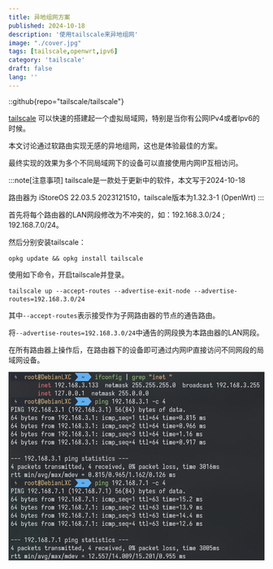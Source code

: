 ```yaml
---
title: 异地组网方案
published: 2024-10-18 
description: '使用tailscale来异地组网'
image: "./cover.jpg"
tags: [tailscale,openwrt,ipv6]
category: 'tailscale'
draft: false 
lang: ''
---
```


::github{repo="tailscale/tailscale"}

[tailscale](https://tailscale.com/) 可以快速的搭建起一个虚拟局域网，特别是当你有公网IPv4或者Ipv6的时候。

本文讨论通过软路由实现无感的异地组网，这也是体验最佳的方案。

最终实现的效果为多个不同局域网下的设备可以直接使用内网IP互相访问。

:::note[注意事项]
tailscale是一款处于更新中的软件，本文写于2024-10-18

路由器为 iStoreOS 22.03.5 2023121510，tailscale版本为1.32.3-1 (OpenWrt)
:::

首先将每个路由器的LAN网段修改为不冲突的，如：192.168.3.0/24 ; 192.168.7.0/24。

然后分别安装tailscale：
```shell 
opkg update && opkg install tailscale
```

使用如下命令，开启tailscale并登录。
```shell
tailscale up --accept-routes --advertise-exit-node --advertise-routes=192.168.3.0/24
```

其中```--accept-routes```表示接受作为子网路由器的节点的通告路由。

将```--advertise-routes=192.168.3.0/24```中通告的网段换为本路由器的LAN网段。

在所有路由器上操作后，在路由器下的设备即可通过内网IP直接访问不同网段的局域网设备。

![ping](ping.png)